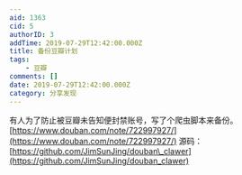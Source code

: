 ```yaml
---
aid: 1363
cid: 5
authorID: 3
addTime: 2019-07-29T12:42:00.000Z
title: 备份豆瓣计划
tags:
    - 豆瓣
comments: []
date: 2019-07-29T12:42:00.000Z
category: 分享发现
---
```


有人为了防止被豆瓣未告知便封禁账号，写了个爬虫脚本来备份。 [https://www.douban.com/note/722997927/](https://www.douban.com/note/722997927/) 源码：[https://github.com/JimSunJing/douban\_clawer](https://github.com/JimSunJing/douban_clawer)

